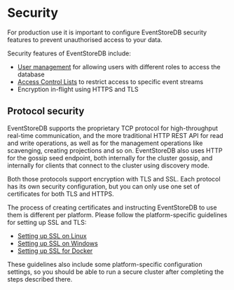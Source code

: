 # Security

For production use it is important to configure EventStoreDB security features to prevent unauthorised access to your data.

Security features of EventStoreDB include:
 
- [User management](authentication.md) for allowing users with different roles to access the database
- [Access Control Lists](acl.md) to restrict access to specific event streams
- Encryption in-flight using HTTPS and TLS

## Protocol security

EventStoreDB supports the proprietary TCP protocol for high-throughput real-time communication, and the more traditional HTTP REST API for read and write operations, as well as for the management operations like scavenging, creating projections and so on. EventStoreDB also uses HTTP for the gossip seed endpoint, both internally for the cluster gossip, and internally for clients that connect to the cluster using discovery mode.

Both those protocols support encryption with TLS and SSL. Each protocol has its own security configuration, but you can only use one set of certificates for both TLS and HTTPS.

The process of creating certificates and instructing EventStoreDB to use them is different per platform. Please follow the platform-specific guidelines for setting up SSL and TLS:

- [Setting up SSL on Linux](ssl-linux.md)
- [Setting up SSL on Windows](ssl-windows.md)
- [Setting up SSL for Docker](ssl-docker.md)

These guidelines also include some platform-specific configuration settings, so you should be able to run a secure cluster after completing the steps described there.




